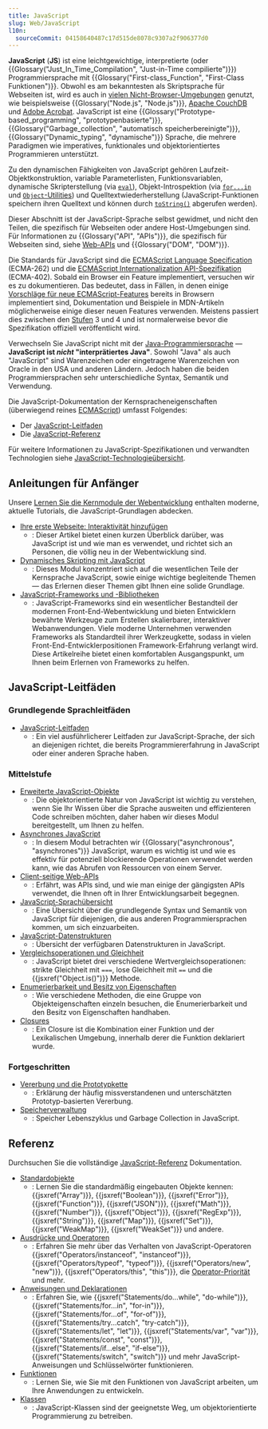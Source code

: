 ```yaml
---
title: JavaScript
slug: Web/JavaScript
l10n:
  sourceCommit: 04158640487c17d515de8078c9307a2f906377d0
---
```


**JavaScript** (**JS**) ist eine leichtgewichtige, interpretierte (oder {{Glossary("Just_In_Time_Compilation", "Just-in-Time compilierte")}}) Programmiersprache mit {{Glossary("First-class_Function", "First-Class Funktionen")}}. Obwohl es am bekanntesten als Skriptsprache für Webseiten ist, wird es auch in [vielen Nicht-Browser-Umgebungen](https://de.wikipedia.org/wiki/JavaScript#Andere_Nutzung) genutzt, wie beispielsweise {{Glossary("Node.js", "Node.js")}}, [Apache CouchDB](https://couchdb.apache.org/) und [Adobe Acrobat](https://opensource.adobe.com/dc-acrobat-sdk-docs/acrobatsdk/). JavaScript ist eine {{Glossary("Prototype-based_programming", "prototypenbasierte")}}, {{Glossary("Garbage_collection", "automatisch speicherbereinigte")}}, {{Glossary("Dynamic_typing", "dynamische")}} Sprache, die mehrere Paradigmen wie imperatives, funktionales und objektorientiertes Programmieren unterstützt.

Zu den dynamischen Fähigkeiten von JavaScript gehören Laufzeit-Objektkonstruktion, variable Parameterlisten, Funktionsvariablen, dynamische Skripterstellung (via [`eval`](/de/docs/Web/JavaScript/Reference/Global_Objects/eval)), Objekt-Introspektion (via [`for...in`](/de/docs/Web/JavaScript/Reference/Statements/for...in) und [`Object`-Utilities](/de/docs/Web/JavaScript/Reference/Global_Objects/Object#static_methods)) und Quelltextwiederherstellung (JavaScript-Funktionen speichern ihren Quelltext und können durch [`toString()`](/de/docs/Web/JavaScript/Reference/Global_Objects/Function/toString) abgerufen werden).

Dieser Abschnitt ist der JavaScript-Sprache selbst gewidmet, und nicht den Teilen, die spezifisch für Webseiten oder andere Host-Umgebungen sind. Für Informationen zu {{Glossary("API", "APIs")}}, die spezifisch für Webseiten sind, siehe [Web-APIs](/de/docs/Web/API) und {{Glossary("DOM", "DOM")}}.

Die Standards für JavaScript sind die [ECMAScript Language Specification](https://tc39.es/ecma262/) (ECMA-262) und die [ECMAScript Internationalization API-Spezifikation](https://tc39.es/ecma402/) (ECMA-402). Sobald ein Browser ein Feature implementiert, versuchen wir es zu dokumentieren. Das bedeutet, dass in Fällen, in denen einige [Vorschläge für neue ECMAScript-Features](https://github.com/tc39/proposals) bereits in Browsern implementiert sind, Dokumentation und Beispiele in MDN-Artikeln möglicherweise einige dieser neuen Features verwenden. Meistens passiert dies zwischen den [Stufen](https://tc39.es/process-document/) 3 und 4 und ist normalerweise bevor die Spezifikation offiziell veröffentlicht wird.

Verwechseln Sie JavaScript nicht mit der [Java-Programmiersprache](<https://de.wikipedia.org/wiki/Java_(Programmiersprache)>) — **JavaScript ist _nicht_ "interprätiertes Java"**. Sowohl "Java" als auch "JavaScript" sind Warenzeichen oder eingetragene Warenzeichen von Oracle in den USA und anderen Ländern. Jedoch haben die beiden Programmiersprachen sehr unterschiedliche Syntax, Semantik und Verwendung.

Die JavaScript-Dokumentation der Kernspracheneigenschaften (überwiegend reines [ECMAScript](/de/docs/Web/JavaScript/Reference/JavaScript_technologies_overview)) umfasst Folgendes:

- Der [JavaScript-Leitfaden](/de/docs/Web/JavaScript/Guide)
- Die [JavaScript-Referenz](/de/docs/Web/JavaScript/Reference)

Für weitere Informationen zu JavaScript-Spezifikationen und verwandten Technologien siehe [JavaScript-Technologieübersicht](/de/docs/Web/JavaScript/Reference/JavaScript_technologies_overview).

## Anleitungen für Anfänger

Unsere [Lernen Sie die Kernmodule der Webentwicklung](/de/docs/Learn_web_development/Core) enthalten moderne, aktuelle Tutorials, die JavaScript-Grundlagen abdecken.

- [Ihre erste Webseite: Interaktivität hinzufügen](/de/docs/Learn_web_development/Getting_started/Your_first_website/Adding_interactivity)
  - : Dieser Artikel bietet einen kurzen Überblick darüber, was JavaScript ist und wie man es verwendet, und richtet sich an Personen, die völlig neu in der Webentwicklung sind.
- [Dynamisches Skripting mit JavaScript](/de/docs/Learn_web_development/Core/Scripting)
  - : Dieses Modul konzentriert sich auf die wesentlichen Teile der Kernsprache JavaScript, sowie einige wichtige begleitende Themen — das Erlernen dieser Themen gibt Ihnen eine solide Grundlage.
- [JavaScript-Frameworks und -Bibliotheken](/de/docs/Learn_web_development/Core/Frameworks_libraries)
  - : JavaScript-Frameworks sind ein wesentlicher Bestandteil der modernen Front-End-Webentwicklung und bieten Entwicklern bewährte Werkzeuge zum Erstellen skalierbarer, interaktiver Webanwendungen. Viele moderne Unternehmen verwenden Frameworks als Standardteil ihrer Werkzeugkette, sodass in vielen Front-End-Entwicklerpositionen Framework-Erfahrung verlangt wird. Diese Artikelreihe bietet einen komfortablen Ausgangspunkt, um Ihnen beim Erlernen von Frameworks zu helfen.

## JavaScript-Leitfäden

### Grundlegende Sprachleitfäden

- [JavaScript-Leitfaden](/de/docs/Web/JavaScript/Guide)
  - : Ein viel ausführlicherer Leitfaden zur JavaScript-Sprache, der sich an diejenigen richtet, die bereits Programmiererfahrung in JavaScript oder einer anderen Sprache haben.

### Mittelstufe

- [Erweiterte JavaScript-Objekte](/de/docs/Learn_web_development/Extensions/Advanced_JavaScript_objects)
  - : Die objektorientierte Natur von JavaScript ist wichtig zu verstehen, wenn Sie Ihr Wissen über die Sprache ausweiten und effizienteren Code schreiben möchten, daher haben wir dieses Modul bereitgestellt, um Ihnen zu helfen.
- [Asynchrones JavaScript](/de/docs/Learn_web_development/Extensions/Async_JS)
  - : In diesem Modul betrachten wir {{Glossary("asynchronous", "asynchrones")}} JavaScript, warum es wichtig ist und wie es effektiv für potenziell blockierende Operationen verwendet werden kann, wie das Abrufen von Ressourcen von einem Server.
- [Client-seitige Web-APIs](/de/docs/Learn_web_development/Extensions/Client-side_APIs)
  - : Erfährt, was APIs sind, und wie man einige der gängigsten APIs verwendet, die Ihnen oft in Ihrer Entwicklungsarbeit begegnen.
- [JavaScript-Sprachübersicht](/de/docs/Web/JavaScript/Guide/Language_overview)
  - : Eine Übersicht über die grundlegende Syntax und Semantik von JavaScript für diejenigen, die aus anderen Programmiersprachen kommen, um sich einzuarbeiten.
- [JavaScript-Datenstrukturen](/de/docs/Web/JavaScript/Guide/Data_structures)
  - : Übersicht der verfügbaren Datenstrukturen in JavaScript.
- [Vergleichsoperationen und Gleichheit](/de/docs/Web/JavaScript/Guide/Equality_comparisons_and_sameness)
  - : JavaScript bietet drei verschiedene Wertvergleichsoperationen: strikte Gleichheit mit `===`, lose Gleichheit mit `==` und die {{jsxref("Object.is()")}} Methode.
- [Enumerierbarkeit und Besitz von Eigenschaften](/de/docs/Web/JavaScript/Guide/Enumerability_and_ownership_of_properties)
  - : Wie verschiedene Methoden, die eine Gruppe von Objekteigenschaften einzeln besuchen, die Enumerierbarkeit und den Besitz von Eigenschaften handhaben.
- [Closures](/de/docs/Web/JavaScript/Guide/Closures)
  - : Ein Closure ist die Kombination einer Funktion und der Lexikalischen Umgebung, innerhalb derer die Funktion deklariert wurde.

### Fortgeschritten

- [Vererbung und die Prototypkette](/de/docs/Web/JavaScript/Guide/Inheritance_and_the_prototype_chain)
  - : Erklärung der häufig missverstandenen und unterschätzten Prototyp-basierten Vererbung.
- [Speicherverwaltung](/de/docs/Web/JavaScript/Guide/Memory_management)
  - : Speicher Lebenszyklus und Garbage Collection in JavaScript.

## Referenz

Durchsuchen Sie die vollständige [JavaScript-Referenz](/de/docs/Web/JavaScript/Reference) Dokumentation.

- [Standardobjekte](/de/docs/Web/JavaScript/Reference/Global_Objects)
  - : Lernen Sie die standardmäßig eingebauten Objekte kennen: {{jsxref("Array")}}, {{jsxref("Boolean")}}, {{jsxref("Error")}}, {{jsxref("Function")}}, {{jsxref("JSON")}}, {{jsxref("Math")}}, {{jsxref("Number")}}, {{jsxref("Object")}}, {{jsxref("RegExp")}}, {{jsxref("String")}}, {{jsxref("Map")}}, {{jsxref("Set")}}, {{jsxref("WeakMap")}}, {{jsxref("WeakSet")}} und andere.
- [Ausdrücke und Operatoren](/de/docs/Web/JavaScript/Reference/Operators)
  - : Erfahren Sie mehr über das Verhalten von JavaScript-Operatoren {{jsxref("Operators/instanceof", "instanceof")}}, {{jsxref("Operators/typeof", "typeof")}}, {{jsxref("Operators/new", "new")}}, {{jsxref("Operators/this", "this")}}, die [Operator-Priorität](/de/docs/Web/JavaScript/Reference/Operators/Operator_precedence) und mehr.
- [Anweisungen und Deklarationen](/de/docs/Web/JavaScript/Reference/Statements)
  - : Erfahren Sie, wie {{jsxref("Statements/do...while", "do-while")}}, {{jsxref("Statements/for...in", "for-in")}}, {{jsxref("Statements/for...of", "for-of")}}, {{jsxref("Statements/try...catch", "try-catch")}}, {{jsxref("Statements/let", "let")}}, {{jsxref("Statements/var", "var")}}, {{jsxref("Statements/const", "const")}}, {{jsxref("Statements/if...else", "if-else")}}, {{jsxref("Statements/switch", "switch")}} und mehr JavaScript-Anweisungen und Schlüsselwörter funktionieren.
- [Funktionen](/de/docs/Web/JavaScript/Reference/Functions)
  - : Lernen Sie, wie Sie mit den Funktionen von JavaScript arbeiten, um Ihre Anwendungen zu entwickeln.
- [Klassen](/de/docs/Web/JavaScript/Reference/Classes)
  - : JavaScript-Klassen sind der geeignetste Weg, um objektorientierte Programmierung zu betreiben.
